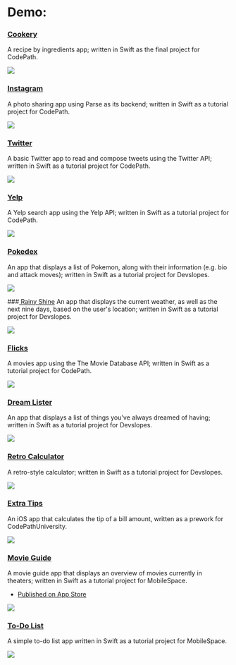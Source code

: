 # Demo:
### [Cookery](https://github.com/SangSaephan/furry-adventure)
A recipe by ingredients app; written in Swift as the final project for CodePath.

![](Cookery.gif)

### [Instagram](https://github.com/SangSaephan/CodePath-Instagram)
A photo sharing app using Parse as its backend; written in Swift as a tutorial project for CodePath.

![](Instagram.gif)

### [Twitter](https://github.com/SangSaephan/CodePath-Twitter)
A basic Twitter app to read and compose tweets using the Twitter API; written in Swift as a tutorial project for CodePath.

![](Twitter.gif)

### [Yelp](https://github.com/SangSaephan/CodePath-Yelp)
A Yelp search app using the Yelp API; written in Swift as a tutorial project for CodePath.

![](Yelp.gif)

### [Pokedex](https://github.com/SangSaephan/Pokedex)
An app that displays a list of Pokemon, along with their information (e.g. bio and attack moves); written in Swift as a tutorial project for Devslopes.

![](Pokedex.gif)

###[ Rainy Shine](https://github.com/SangSaephan/RainyShine)
An app that displays the current weather, as well as the next nine days, based on the user's location; written in Swift as a tutorial project for Devslopes.

![](RainyShine.gif)

### [Flicks](https://github.com/SangSaephan/CodePath-Flicks)
A movies app using the The Movie Database API; written in Swift as a tutorial project for CodePath.

![](Flicks.gif)

### [Dream Lister](https://github.com/SangSaephan/RetroCalculator)
An app that displays a list of things you've always dreamed of having; written in Swift as a tutorial project for Devslopes.

![](DreamLister.gif)

### [Retro Calculator](https://github.com/SangSaephan/RetroCalculator)
A retro-style calculator; written in Swift as a tutorial project for Devslopes.

![](RetroCalculator.gif)

### [Extra Tips](https://github.com/SangSaephan/CodePath-ExtraTips)
An iOS app that calculates the tip of a bill amount, written as a prework for CodePathUniversity.

![](ExtraTips.gif)

### [Movie Guide](https://github.com/SangSaephan/MovieGuide)
A movie guide app that displays an overview of movies currently in theaters; written in Swift as a tutorial project for MobileSpace.

- [Published on App Store](https://itunes.apple.com/us/app/movies-101/id1178902071?ls=1&mt=8)

![](MovieGuide.gif)

### [To-Do List](https://github.com/SangSaephan/To-Do-List)
A simple to-do list app written in Swift as a tutorial project for MobileSpace.

![](ToDoList.gif)
